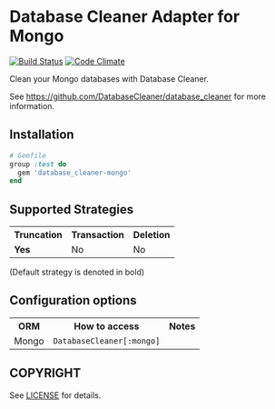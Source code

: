 # Database Cleaner Adapter for Mongo

[![Build Status](https://travis-ci.org/DatabaseCleaner/database_cleaner-mongo.svg?branch=master)](https://travis-ci.org/DatabaseCleaner/database_cleaner-mongo)
[![Code Climate](https://codeclimate.com/github/DatabaseCleaner/database_cleaner-mongo/badges/gpa.svg)](https://codeclimate.com/github/DatabaseCleaner/database_cleaner-mongo)

Clean your Mongo databases with Database Cleaner.

See https://github.com/DatabaseCleaner/database_cleaner for more information.

## Installation

```ruby
# Gemfile
group :test do
  gem 'database_cleaner-mongo'
end
```

## Supported Strategies

<table>
  <tbody>
    <tr>
      <th>Truncation</th>
      <th>Transaction</th>
      <th>Deletion</th>
    </tr>
    <tr>
      <td> <b>Yes</b></td>
      <td> No</td>
      <td> No</td>
    </tr>
  </tbody>
</table>

(Default strategy is denoted in bold)

## Configuration options

<table>
  <tbody>
    <tr>
      <th>ORM</th>
      <th>How to access</th>
      <th>Notes</th>
    </tr>
    <tr>
      <td> Mongo</td>
      <td> <code>DatabaseCleaner[:mongo]</code></td>
      <td> </td>
    </tr>
  </tbody>
</table>

## COPYRIGHT

See [LICENSE](LICENSE) for details.
